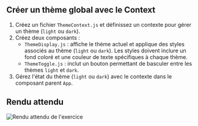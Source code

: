 ## Créer un thème global avec le Context

1. Créez un fichier `ThemeContext.js` et définissez un contexte pour gérer un thème (`light` ou `dark`).
2. Créez deux composants :
    - `ThemeDisplay.js` : affiche le thème actuel et applique des styles associés au thème (`light` ou `dark`). Les styles doivent inclure un fond coloré et une couleur de texte spécifiques à chaque thème.
    - `ThemeToggle.js` : inclut un bouton permettant de basculer entre les thèmes `light` et `dark`.
3. Gérez l'état du thème (`light` ou `dark`) avec le contexte dans le composant parent `App`.

## Rendu attendu

<img src="../img/rendu_exo_25_1.png" alt="Rendu attendu de l'exercice">